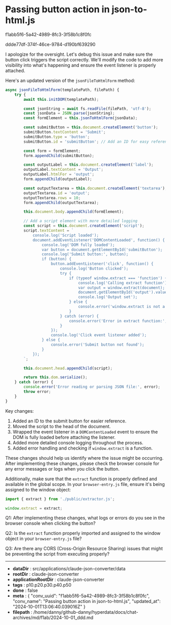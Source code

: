 # Passing button action in json-to-html.js

f1abb5f6-5a42-4989-8fc3-3f58b1c8f0fc

ddde77df-374f-46ce-9784-d190bf639290

 I apologize for the oversight. Let's debug this issue and make sure the button click triggers the script correctly. We'll modify the code to add more visibility into what's happening and ensure the event listener is properly attached.

Here's an updated version of the `jsonFileToHtmlForm` method:

```javascript
async jsonFileToHtmlForm(templatePath, filePath) {
    try {
        await this.initDOM(templatePath);

        const jsonString = await fs.readFile(filePath, 'utf-8');
        const jsonData = JSON.parse(jsonString);
        const formElement = this.jsonToHtmlForm(jsonData);

        const submitButton = this.document.createElement('button');
        submitButton.textContent = 'Submit';
        submitButton.type = 'button';
        submitButton.id = 'submitButton'; // Add an ID for easy reference

        const form = formElement;
        form.appendChild(submitButton);

        const outputLabel = this.document.createElement('label');
        outputLabel.textContent = 'Output';
        outputLabel.htmlFor = 'output';
        form.appendChild(outputLabel);

        const outputTextarea = this.document.createElement('textarea');
        outputTextarea.id = 'output';
        outputTextarea.rows = 10;
        form.appendChild(outputTextarea);

        this.document.body.appendChild(formElement);

        // Add a script element with more detailed logging
        const script = this.document.createElement('script');
        script.textContent = `
            console.log('Script loaded');
            document.addEventListener('DOMContentLoaded', function() {
                console.log('DOM fully loaded');
                var button = document.getElementById('submitButton');
                console.log('Submit button:', button);
                if (button) {
                    button.addEventListener('click', function() {
                        console.log('Button clicked');
                        try {
                            if (typeof window.extract === 'function') {
                                console.log('Calling extract function');
                                var output = window.extract(document);
                                document.getElementById('output').value = output;
                                console.log('Output set');
                            } else {
                                console.error('window.extract is not a function');
                            }
                        } catch (error) {
                            console.error('Error in extract function:', error);
                        }
                    });
                    console.log('Click event listener added');
                } else {
                    console.error('Submit button not found');
                }
            });
        `;

        this.document.head.appendChild(script);

        return this.dom.serialize();
    } catch (error) {
        console.error('Error reading or parsing JSON file:', error);
        throw error;
    }
}
```

Key changes:

1. Added an ID to the submit button for easier reference.
2. Moved the script to the head of the document.
3. Wrapped the event listener in a `DOMContentLoaded` event to ensure the DOM is fully loaded before attaching the listener.
4. Added more detailed console logging throughout the process.
5. Added error handling and checking if `window.extract` is a function.

These changes should help us identify where the issue might be occurring. After implementing these changes, please check the browser console for any error messages or logs when you click the button.

Additionally, make sure that the `extract` function is properly defined and available in the global scope. In your `browser-entry.js` file, ensure it's being assigned to the window object:

```javascript
import { extract } from './public/extractor.js';

window.extract = extract;
```

Q1: After implementing these changes, what logs or errors do you see in the browser console when clicking the button?

Q2: Is the `extract` function properly imported and assigned to the window object in your `browser-entry.js` file?

Q3: Are there any CORS (Cross-Origin Resource Sharing) issues that might be preventing the script from executing properly?

---

* **dataDir** : src/applications/claude-json-converter/data
* **rootDir** : claude-json-converter
* **applicationRootDir** : claude-json-converter
* **tags** : p10.p20.p30.p40.p50
* **done** : false
* **meta** : {
  "conv_uuid": "f1abb5f6-5a42-4989-8fc3-3f58b1c8f0fc",
  "conv_name": "Passing button action in json-to-html.js",
  "updated_at": "2024-10-01T13:06:40.039016Z"
}
* **filepath** : /home/danny/github-danny/hyperdata/docs/chat-archives/md/f1ab/2024-10-01_ddd.md